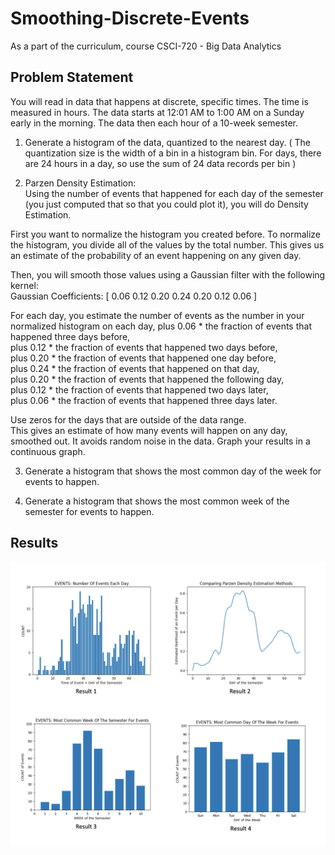 # Smoothing-Discrete-Events
As a part of the curriculum, course CSCI-720 - Big Data Analytics

## Problem Statement

You will read in data that happens at discrete, specific times. The time is measured in hours. The data starts at 12:01 AM to 1:00 AM on a Sunday early in the morning. The data then each hour of a 10-week semester.

1. Generate a histogram of the data, quantized to the nearest day. ( The quantization size is the width of a bin in a histogram bin. For days, there are 24 hours in a day, so use the sum of 24 data records per bin )

2. Parzen Density Estimation:<br />
Using the number of events that happened for each day of the semester (you just computed that so that you could plot it), you will do Density Estimation.

First you want to normalize the histogram you created before. To normalize the histogram, you divide all of the values by the total number. This gives us an estimate of the probability of an event happening on any given day.

Then, you will smooth those values using a Gaussian filter with the following kernel:<br />
Gaussian Coefficients: [ 0.06 0.12 0.20 0.24 0.20 0.12 0.06 ]

For each day, you estimate the number of events as the number in your normalized histogram on each day, 
plus 0.06 * the fraction of events that happened three days before,<br />
plus 0.12 * the fraction of events that happened two days before,<br />
plus 0.20 * the fraction of events that happened one day before,<br />
plus 0.24 * the fraction of events that happened on that day,<br />
plus 0.20 * the fraction of events that happened the following day,<br /> 
plus 0.12 * the fraction of events that happened two days later,<br />
plus 0.06 * the fraction of events that happened three days later.

Use zeros for the days that are outside of the data range.<br />
This gives an estimate of how many events will happen on any day, smoothed out. It avoids random noise in the data.
Graph your results in a continuous graph.

3. Generate a histogram that shows the most common day of the week for events to happen.

4. Generate a histogram that shows the most common week of the semester for events to happen.

## Results
![results](results.png)







